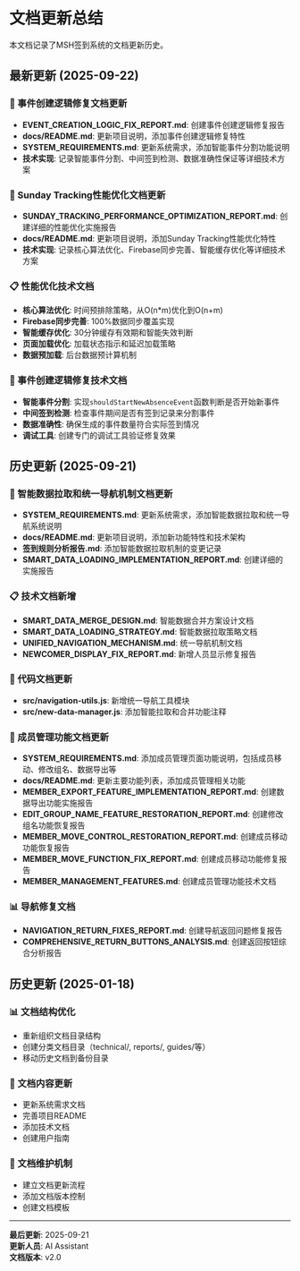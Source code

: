 # 文档更新总结

本文档记录了MSH签到系统的文档更新历史。

## 最新更新 (2025-09-22)

### 🔧 事件创建逻辑修复文档更新
- **EVENT_CREATION_LOGIC_FIX_REPORT.md**: 创建事件创建逻辑修复报告
- **docs/README.md**: 更新项目说明，添加事件创建逻辑修复特性
- **SYSTEM_REQUIREMENTS.md**: 更新系统需求，添加智能事件分割功能说明
- **技术实现**: 记录智能事件分割、中间签到检测、数据准确性保证等详细技术方案

### 🚀 Sunday Tracking性能优化文档更新
- **SUNDAY_TRACKING_PERFORMANCE_OPTIMIZATION_REPORT.md**: 创建详细的性能优化实施报告
- **docs/README.md**: 更新项目说明，添加Sunday Tracking性能优化特性
- **技术实现**: 记录核心算法优化、Firebase同步完善、智能缓存优化等详细技术方案

### 📋 性能优化技术文档
- **核心算法优化**: 时间预排除策略，从O(n*m)优化到O(n+m)
- **Firebase同步完善**: 100%数据同步覆盖实现
- **智能缓存优化**: 30分钟缓存有效期和智能失效判断
- **页面加载优化**: 加载状态指示和延迟加载策略
- **数据预加载**: 后台数据预计算机制

### 🔧 事件创建逻辑修复技术文档
- **智能事件分割**: 实现`shouldStartNewAbsenceEvent`函数判断是否开始新事件
- **中间签到检测**: 检查事件期间是否有签到记录来分割事件
- **数据准确性**: 确保生成的事件数量符合实际签到情况
- **调试工具**: 创建专门的调试工具验证修复效果

## 历史更新 (2025-09-21)

### 🚀 智能数据拉取和统一导航机制文档更新
- **SYSTEM_REQUIREMENTS.md**: 更新系统需求，添加智能数据拉取和统一导航系统说明
- **docs/README.md**: 更新项目说明，添加新功能特性和技术架构
- **签到规则分析报告.md**: 添加智能数据拉取机制的变更记录
- **SMART_DATA_LOADING_IMPLEMENTATION_REPORT.md**: 创建详细的实施报告

### 📋 技术文档新增
- **SMART_DATA_MERGE_DESIGN.md**: 智能数据合并方案设计文档
- **SMART_DATA_LOADING_STRATEGY.md**: 智能数据拉取策略文档
- **UNIFIED_NAVIGATION_MECHANISM.md**: 统一导航机制文档
- **NEWCOMER_DISPLAY_FIX_REPORT.md**: 新增人员显示修复报告

### 🔧 代码文档更新
- **src/navigation-utils.js**: 新增统一导航工具模块
- **src/new-data-manager.js**: 添加智能拉取和合并功能注释

### 🎯 成员管理功能文档更新
- **SYSTEM_REQUIREMENTS.md**: 添加成员管理页面功能说明，包括成员移动、修改组名、数据导出等
- **docs/README.md**: 更新主要功能列表，添加成员管理相关功能
- **MEMBER_EXPORT_FEATURE_IMPLEMENTATION_REPORT.md**: 创建数据导出功能实施报告
- **EDIT_GROUP_NAME_FEATURE_RESTORATION_REPORT.md**: 创建修改组名功能恢复报告
- **MEMBER_MOVE_CONTROL_RESTORATION_REPORT.md**: 创建成员移动功能恢复报告
- **MEMBER_MOVE_FUNCTION_FIX_REPORT.md**: 创建成员移动功能修复报告
- **MEMBER_MANAGEMENT_FEATURES.md**: 创建成员管理功能技术文档

### 📊 导航修复文档
- **NAVIGATION_RETURN_FIXES_REPORT.md**: 创建导航返回问题修复报告
- **COMPREHENSIVE_RETURN_BUTTONS_ANALYSIS.md**: 创建返回按钮综合分析报告

## 历史更新 (2025-01-18)

### 📊 文档结构优化
- 重新组织文档目录结构
- 创建分类文档目录（technical/, reports/, guides/等）
- 移动历史文档到备份目录

### 📝 文档内容更新
- 更新系统需求文档
- 完善项目README
- 添加技术文档
- 创建用户指南

### 🔄 文档维护机制
- 建立文档更新流程
- 添加文档版本控制
- 创建文档模板

---

**最后更新**: 2025-09-21  
**更新人员**: AI Assistant  
**文档版本**: v2.0
